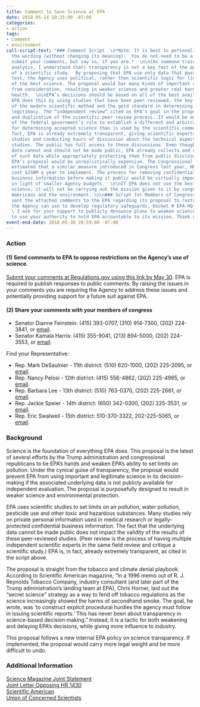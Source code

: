 ```yaml
---
title: Comment to Save Science at EPA
date: 2018-05-14 10:25:00 -07:00
categories:
- action
tags:
- comment
- environment
call-script-text: "### Comment Script  \n*Note: It is best to personalize or modify
  the wording (without changing its meaning).  You do not need to be a scientist to
  submit your comments, but say so, if you are.*  \n\n(As someone trained in scientific
  analysis, I understand that) transparency is not a key test of the quality and legitimacy
  of a scientific study.  By proposing that EPA use only data that passes a “transparency”
  test, the Agency uses political, rather than scientific logic for limiting the use
  of the best science. The proposal would bar many kinds of important scientific evidence
  from consideration, resulting in weaker science and greater real harm to Americans’
  health.  \n\nEPA’s decisions should be based on all of the best available science.
  EPA does this by using studies that have been peer reviewed, the key underpinning
  of the modern scientific method and the gold standard in determining scientific
  legitimacy. The “independent review” cited as EPA’s goal in the proposal is unnecessary
  and duplicative of the scientific peer review process. It would be an overstepping
  of the federal government’s role to establish a different and arbitrary set of standards
  for determining accepted science than is used by the scientific community.  \n\nIn
  fact, EPA is already extremely transparent, giving scientific experts access to
  studies and conducting hours of discussion about the technical aspects of those
  studies. The public has full access to those discussions. Even though some underlying
  data cannot and should not be made public, EPA already collects and reviews volumes
  of such data while appropriately protecting them from public disclosure.  \n\nImplementing
  EPA’s proposal would be unrealistically expensive. The Congressional Budget Office
  estimated that a similar measure introduced in Congress last year, HR 1430, would
  cost $250M a year to implement. The process for removing confidential personal and
  business information before making it public would be virtually impossible, especially
  in light of smaller Agency budgets.  \n\nIf EPA does not use the best available
  science, it will not be carrying out the mission given to it by congress to protect
  Americans and the environment. \n\n### Script for Members of Congress:  \nI have
  sent the attached comments to the EPA regarding its proposal to restrict the science
  the Agency can use to develop regulatory safeguards, Docket # EPA-HQ-OA-2018-0259.
  \ I ask for your support to publicly denounce plans to weaken science at EPA and
  to use your authority to hold EPA accountable to its mission. Thank you."
event-end-date: 2018-05-30 20:59:00 -07:00
---
```


### Action

#### (1) Send comments to EPA to oppose restrictions on the Agency’s use of science.  
[Submit your comments at Regulations.gov using this link by May 30](https://www.regulations.gov/comment?D=EPA-HQ-OA-2018-0259-0001). EPA is required to publish responses to public comments. By raising the issues in your comments you are requiring the Agency to address these issues and potentially providing support for a future suit against EPA.

#### (2) Share your comments with your members of congress
  * Senator Dianne Feinstein: (415) 393-0707, (310) 914-7300, (202) 224-3841, or [email](https://www.feinstein.senate.gov/public/index.cfm/e-mail-me).  
  * Senator Kamala Harris: (415) 355-9041, (213) 894-5000, (202) 224-3553, or [email](https://www.harris.senate.gov/content/contact-senator).  

Find your Representative:
  * Rep. Mark DeSaulnier - 11th district:  (510) 620-1000, (202) 225-2095, or [email](https://desaulnier.house.gov/contact/email).  
  * Rep. Nancy Pelosi - 12th district:  (415) 556-4862, (202) 225-4965, or [email](https://pelosi.house.gov/contact-me/email-me).  
  * Rep. Barbara Lee - 13th district:  (510) 763-0370, (202) 225-2661, or [email](https://lee.house.gov/contact/email-me).  
  * Rep. Jackie Speier - 14th district: (650) 342-0300, (202) 225-3531, or [email](https://speier.house.gov/contact/email).  
  * Rep. Eric Swalwell - 15th district: 510-370-3322, 202-225-5065, or [email](https://swalwell.house.gov/contact).  

### Background  
Science is the foundation of everything EPA does. This proposal is the latest of several efforts by the Trump administration and congressional republicans to tie EPA’s hands and weaken EPA’s ability to set limits on pollution. Under the cynical guise of transparency, the proposal would prevent EPA from using important and legitimate science in its decision-making if the associated underlying data is not publicly available for independent evaluation. The proposal is purposefully designed to result in weaker science and environmental protection.  

EPA uses scientific studies to set limits on air pollution, water pollution, pesticide use and other toxic and hazardous substances. Many studies rely on private personal information used in medical research or legally-protected confidential business information.  The fact that the underlying data cannot be made public does not impact the validity of the results of these peer-reviewed studies. (Peer review is the process of having multiple independent scientific experts in the same field review and critique a scientific study.) EPA is, in fact, already extremely transparent, as cited in the script above.  

The proposal is straight from the tobacco and climate denial playbook. According to Scientific American magazine, “In a 1996 memo out of R. J. Reynolds Tobacco Company, industry consultant (and later part of the Trump administration’s landing team at EPA), Chris Horner, laid out the “secret science” strategy as a way to fend off tobacco regulations as the science increasingly showed the harms of secondhand smoke. The goal, he wrote, was ‘to construct explicit procedural hurdles the agency must follow in issuing scientific reports.’ This has never been about transparency in science-based decision making.” Instead, it is a tactic for both weakening and delaying EPA’s decisions, while giving more influence to industry.  

This proposal follows a new internal EPA policy on science transparency. If implemented, the proposal would carry more legal weight and be more difficult to undo.  

### Additional Information
[Science Magazine Joint Statement](http://science.sciencemag.org/content/early/2018/04/30/science.aau0116)  
[Joint Letter Opposing HR 1430](https://mcmprodaaas.s3.amazonaws.com/s3fs-public/HR%201430%20HONEST%20Act%20Multisociety%20Letter%20of%20Concern.pdf)  
[Scientific American](https://blogs.scientificamerican.com/observations/scott-pruitt-will-restrict-the-epas-use-of-legitimate-science/)  
[Union of Concerned Scientists](https://blog.ucsusa.org/gretchen-goldman/six-things-you-should-know-about-the-epas-new-science-restriction-draft-policy)   